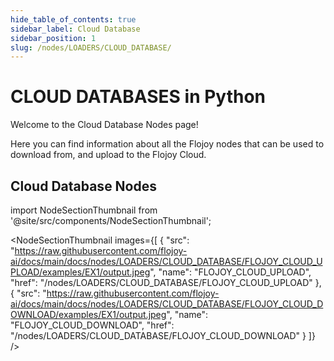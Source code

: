 ```yaml
---
hide_table_of_contents: true
sidebar_label: Cloud Database
sidebar_position: 1
slug: /nodes/LOADERS/CLOUD_DATABASE/
---
```


# CLOUD DATABASES in Python

Welcome to the Cloud Database Nodes page!

Here you can find information about all the Flojoy nodes that can be used to download from, and upload to the Flojoy Cloud.

## Cloud Database Nodes


<!-- Custom component -->

import NodeSectionThumbnail from '@site/src/components/NodeSectionThumbnail';

<NodeSectionThumbnail images={[
   {
      "src": "https://raw.githubusercontent.com/flojoy-ai/docs/main/docs/nodes/LOADERS/CLOUD_DATABASE/FLOJOY_CLOUD_UPLOAD/examples/EX1/output.jpeg",
      "name": "FLOJOY_CLOUD_UPLOAD",
      "href": "/nodes/LOADERS/CLOUD_DATABASE/FLOJOY_CLOUD_UPLOAD"
   },
   {
      "src": "https://raw.githubusercontent.com/flojoy-ai/docs/main/docs/nodes/LOADERS/CLOUD_DATABASE/FLOJOY_CLOUD_DOWNLOAD/examples/EX1/output.jpeg",
      "name": "FLOJOY_CLOUD_DOWNLOAD",
      "href": "/nodes/LOADERS/CLOUD_DATABASE/FLOJOY_CLOUD_DOWNLOAD"
   }
]} />
